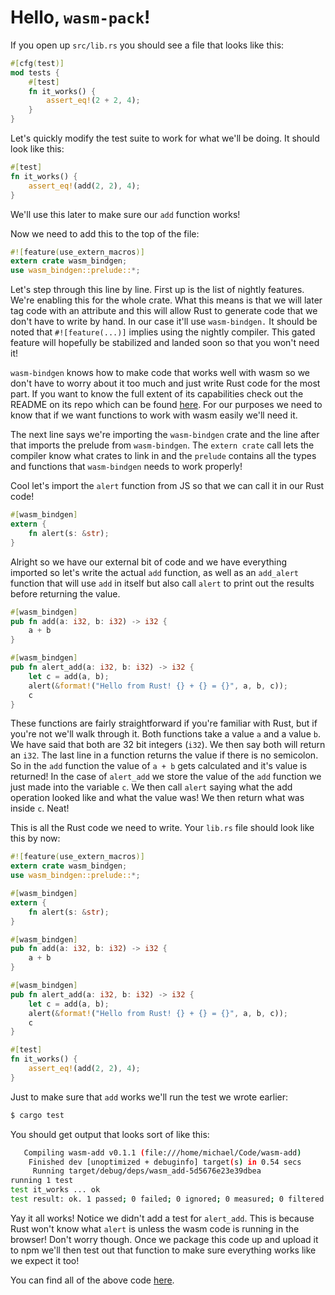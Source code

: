 # Hello, `wasm-pack`!

If you open up `src/lib.rs` you should see a file that looks like this:

```rust
#[cfg(test)]
mod tests {
    #[test]
    fn it_works() {
        assert_eq!(2 + 2, 4);
    }
}
```

Let's quickly modify the test suite to work for what we'll be doing. It should look like this:

```rust
#[test]
fn it_works() {
    assert_eq!(add(2, 2), 4);
}
```

We'll use this later to make sure our `add` function works!

Now we need to add this to the top of the file:

```rust
#![feature(use_extern_macros)]
extern crate wasm_bindgen;
use wasm_bindgen::prelude::*;
```

Let's step through this line by line. First up is the list of nightly features. We're enabling this for
the whole crate. What this means is that we will later tag code with an attribute and this will
allow Rust to generate code that we don't have to write by hand. In our case it'll use
`wasm-bindgen.` It should be noted that `#![feature(...)]` implies using the nightly
compiler. This gated feature will hopefully be stabilized and landed soon so that you won't need it!

`wasm-bindgen` knows how to make code that works well with wasm so we don't have to
worry about it too much and just write Rust code for the most part. If you want to know the full
extent of its capabilities check out the README on its repo which can be found
[here](https://github.com/alexcrichton/wasm-bindgen). For our purposes we need to know that if we
want functions to work with wasm easily we'll need it.

The next line says we're importing the `wasm-bindgen` crate and the line after that imports the
prelude from `wasm-bindgen`. The `extern crate` call lets the compiler know what crates to link in
and the `prelude` contains all the types and functions that `wasm-bindgen` needs to work properly!

Cool let's import the `alert` function from JS so that we can call it in our Rust code!

```rust
#[wasm_bindgen]
extern {
    fn alert(s: &str);
}
```

Alright so we have our external bit of code and we have everything imported so let's write the
actual `add` function, as well as an `add_alert` function that will use `add` in itself but also
call `alert` to print out the results before returning the value.

```rust
#[wasm_bindgen]
pub fn add(a: i32, b: i32) -> i32 {
    a + b
}

#[wasm_bindgen]
pub fn alert_add(a: i32, b: i32) -> i32 {
    let c = add(a, b);
    alert(&format!("Hello from Rust! {} + {} = {}", a, b, c));
    c
}
```

These functions are fairly straightforward if you're familiar with Rust, but if you're not we'll walk
through it. Both functions take a value `a` and a value `b`. We have said that both are 32 bit
integers (`i32`). We then say both will return an `i32`. The last line in a function returns the value
if there is no semicolon. So in the `add` function the value of `a + b` gets calculated and it's
value is returned! In the case of `alert_add` we store the value of the `add` function we just made
into the variable `c`. We then call `alert` saying what the add operation looked like and what the
value was! We then return what was inside `c`. Neat!

This is all the Rust code we need to write. Your `lib.rs` file should look like this by now:

```rust
#![feature(use_extern_macros)]
extern crate wasm_bindgen;
use wasm_bindgen::prelude::*;

#[wasm_bindgen]
extern {
    fn alert(s: &str);
}

#[wasm_bindgen]
pub fn add(a: i32, b: i32) -> i32 {
    a + b
}

#[wasm_bindgen]
pub fn alert_add(a: i32, b: i32) -> i32 {
    let c = add(a, b);
    alert(&format!("Hello from Rust! {} + {} = {}", a, b, c));
    c
}

#[test]
fn it_works() {
    assert_eq!(add(2, 2), 4);
}
```

Just to make sure that `add` works we'll run the test we wrote earlier:

```bash
$ cargo test
```

You should get output that looks sort of like this:

```bash
   Compiling wasm-add v0.1.1 (file:///home/michael/Code/wasm-add)
    Finished dev [unoptimized + debuginfo] target(s) in 0.54 secs
     Running target/debug/deps/wasm_add-5d5676e23e39dbea
running 1 test
test it_works ... ok
test result: ok. 1 passed; 0 failed; 0 ignored; 0 measured; 0 filtered out
```

Yay it all works! Notice we didn't add a test for `alert_add`. This is because Rust won't know what
`alert` is unless the wasm code is running in the browser! Don't worry though. Once we package this
code up and upload it to npm we'll then test out that function to make sure everything works like we
expect it too!

You can find all of the above code [here](https://github.com/mgattozzi/wasm-add).
